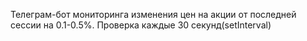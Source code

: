 Телеграм-бот мониторинга изменения цен на акции от последней сессии на 0.1-0.5%. Проверка каждые 30 секунд(setInterval)
